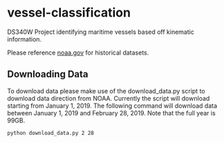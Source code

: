# vessel-classification

DS340W Project identifying maritime vessels based off kinematic information.

Please reference [noaa.gov](https://coast.noaa.gov/htdata/CMSP/AISDataHandler/2019/index.html) for historical datasets.

## Downloading Data

To download data please make use of the download_data.py script to download data direction from NOAA. Currently the script will download starting from January 1, 2019. The following command will download data between January 1, 2019 and February 28, 2019. Note that the full year is 99GB.

`python download_data.py 2 28`
